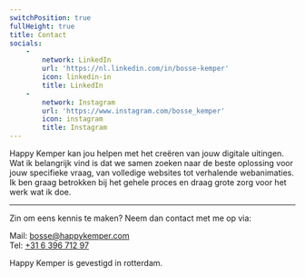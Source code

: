 ```yaml
---
switchPosition: true
fullHeight: true
title: Contact
socials:
    -
        network: LinkedIn
        url: 'https://nl.linkedin.com/in/bosse-kemper'
        icon: linkedin-in
        title: LinkedIn
    -
        network: Instagram
        url: 'https://www.instagram.com/bosse_kemper'
        icon: instagram
        title: Instagram
---
```


Happy Kemper kan jou helpen met het creëren van jouw digitale uitingen. Wat ik belangrijk vind is dat we samen zoeken naar de beste oplossing voor jouw specifieke vraag, van volledige websites tot verhalende webanimaties. Ik ben graag betrokken bij het gehele proces en draag grote zorg voor het werk wat ik doe.  

---

Zin om eens kennis te maken? Neem dan contact met me op via: 

Mail: [bosse@happykemper.com](mailto:bosse@happykemper.com)<br />
Tel: [+31 6 396 712 97](tel:+31639671297)

Happy Kemper is gevestigd in rotterdam.
